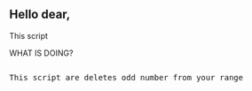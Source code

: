 <h2>Hello dear,</h2> 
<p>This script </p>


<p>WHAT IS DOING?</p>
<pre>
<p>This script are deletes odd number from your range</p>
</pre>
